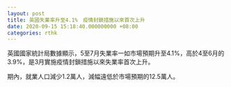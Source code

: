 ```yaml
---
layout: post
title: 英國失業率升至4.1%　疫情封鎖措施以來首次上升
date: 2020-09-15 15:18:40.000000000 +08:00
categories: rthk
---
```


英國國家統計局數據顯示，5至7月失業率一如市場預期升至4.1%，高於4至6月的3.9%，是3月實施疫情封鎖措施以來失業率首次上升。

期內，就業人口減少1.2萬人，減幅遠低於市場預期的12.5萬人。
